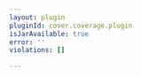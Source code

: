 ```yaml
---
layout: plugin
pluginId: cover.coverage.plugin
isJarAvailable: true
error: ''
violations: []

---
```

